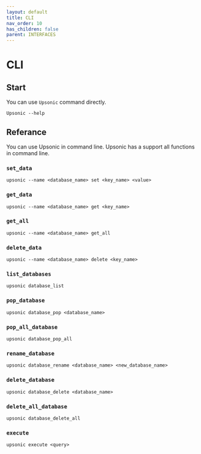 ```yaml
---
layout: default
title: CLI
nav_order: 10
has_children: false
parent: INTERFACES
---
```


# CLI

## Start
You can use `Upsonic` command directly.
```console
Upsonic --help
```

## Referance

You can use Upsonic in command line. Upsonic has a support all functions in command line.

### `set_data`

```console
upsonic --name <database_name> set <key_name> <value>
```

### `get_data`

```console
upsonic --name <database_name> get <key_name>
```

### `get_all`

```console
upsonic --name <database_name> get_all
```

### `delete_data`

```console
upsonic --name <database_name> delete <key_name>
```

### `list_databases`

```console
upsonic database_list
```

### `pop_database`

```console
upsonic database_pop <database_name>
```

### `pop_all_database`

```console
upsonic database_pop_all
```

### `rename_database`

```console
upsonic database_rename <database_name> <new_database_name>
```

### `delete_database`

```console
upsonic database_delete <database_name>
```
### `delete_all_database`

```console
upsonic database_delete_all
```

### `execute`

```console
upsonic execute <query>
```